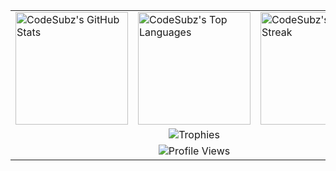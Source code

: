 <!-- Center everything and use a dark theme for all stats -->

<div align="center">
<table>
  <tr>
    <td>
      <img src="https://github-readme-stats.vercel.app/api?username=CodeSubz&show_icons=true&count_private=true&theme=onedark" alt="CodeSubz's GitHub Stats" height="180"/>
    </td>
    <td>
      <img src="https://github-readme-stats.vercel.app/api/top-langs/?username=CodeSubz&layout=compact&theme=onedark" alt="CodeSubz's Top Languages" height="180"/>
    </td>
    <td>
      <img src="https://github-readme-streak-stats.herokuapp.com?user=CodeSubz&theme=dark" alt="CodeSubz's GitHub Streak" height="180"/>
    </td>
  </tr>
  <tr>
    <td colspan="3" align="center">
      <img src="https://github-profile-trophy.vercel.app/?username=CodeSubz&theme=onedark&margin-w=10&exclude=Issues,Reviews,Followers,Stars,StarMiddleStar" alt="Trophies"/>
    </td>
  </tr>
  <tr>
    <td colspan="3" align="center">
      <img src="https://komarev.com/ghpvc/?username=CodeSubz&style=flat-square&color=333333" alt="Profile Views"/>
    </td>
  </tr>
</table>

</div>

